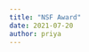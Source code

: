 ```yaml
---
title: "NSF Award"
date: 2021-07-20
author: priya
---
```

<!---First the abstract for my collaboration with [Beyond Celiac](https://www.beyondceliac.org/) was accepted to [Digestive Disease Week 2017](http://www.ddw.org/home). Then a symposium proposal I'm involved in was accepted to [Sleep Meeting 2017](http://www.sleepmeeting.org). And it could hardly be a good week in academia if I didn't also [submit a grant](http://wheninacademia.tumblr.com/post/105322571782/when-you-keep-filling-out-applications-despite-the).
